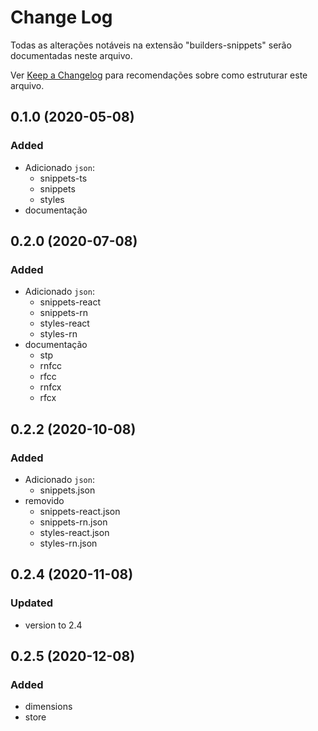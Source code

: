 # Change Log

Todas as alterações notáveis ​​na extensão "builders-snippets" serão documentadas neste arquivo.

Ver [Keep a Changelog](https://keepachangelog.com/pt-BR/1.0.0/) para recomendações sobre como estruturar este arquivo.

<a name="0.0.1"></a>

## 0.1.0 (2020-05-08)
### Added
- Adicionado `json`:
    - snippets-ts
    - snippets
    - styles
- documentação

## 0.2.0 (2020-07-08)
### Added
- Adicionado `json`:
    - snippets-react
    - snippets-rn
    - styles-react
    - styles-rn
- documentação
    - stp
    - rnfcc
    - rfcc
    - rnfcx
    - rfcx

## 0.2.2 (2020-10-08)
### Added
- Adicionado `json`:
    - snippets.json
- removido
    - snippets-react.json
    - snippets-rn.json
    - styles-react.json
    - styles-rn.json

## 0.2.4 (2020-11-08)
### Updated
- version to 2.4

## 0.2.5 (2020-12-08)
### Added
- dimensions
- store

